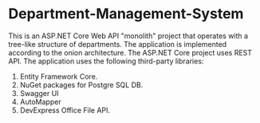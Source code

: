 # Department-Management-System

This is an ASP.NET Core Web API "monolith" project that operates with a tree-like structure of departments. The application is implemented according to the onion architecture. The ASP.NET Core project uses REST API.
The application uses the following third-party libraries:
1. Entity Framework Core.
2. NuGet packages for Postgre SQL DB.
3. Swagger UI
4. AutoMapper
5. DevExpress Office File API.
